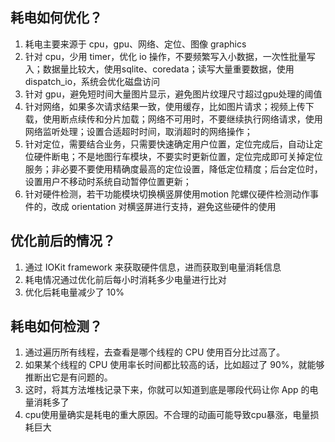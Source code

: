## 耗电如何优化？

1. 耗电主要来源于 cpu，gpu、网络、定位、图像 graphics
2. 针对 cpu，少用 timer，优化 io 操作，不要频繁写入小数据，一次性批量写入；数据量比较大，使用sqlite、coredata；读写大量重要数据，使用dispatch_io，系统会优化磁盘访问
3. 针对 gpu，避免短时间大量图片显示，避免图片纹理尺寸超过gpu处理的阈值
4. 针对网络，如果多次请求结果一致，使用缓存，比如图片请求；视频上传下载，使用断点续传和分片加载；网络不可用时，不要继续执行网络请求，使用网络监听处理；设置合适超时时间，取消超时的网络操作；
5. 针对定位，需要结合业务，只需要快速确定用户位置，定位完成后，自动让定位硬件断电；不是地图行车模块，不要实时更新位置，定位完成即可关掉定位服务；非必要不要使用精确度最高的定位设置，降低定位精度；后台定位时，设置用户不移动时系统自动暂停位置更新；
6. 针对硬件检测，若干功能模块切换横竖屏使用motion 陀螺仪硬件检测动作事件的，改成 orientation 对横竖屏进行支持，避免这些硬件的使用

## 优化前后的情况？

1. 通过 IOKit framework 来获取硬件信息，进而获取到电量消耗信息
2. 耗电情况通过优化前后每小时消耗多少电量进行比对
3. 优化后耗电量减少了 10%

## 耗电如何检测？

1. 通过遍历所有线程，去查看是哪个线程的 CPU 使用百分比过高了。
2. 如果某个线程的 CPU 使用率长时间都比较高的话，比如超过了 90%，就能够推断出它是有问题的。
3. 这时，将其方法堆栈记录下来，你就可以知道到底是哪段代码让你 App 的电量消耗多了
4. cpu使用量确实是耗电的重大原因。不合理的动画可能导致cpu暴涨，电量损耗巨大